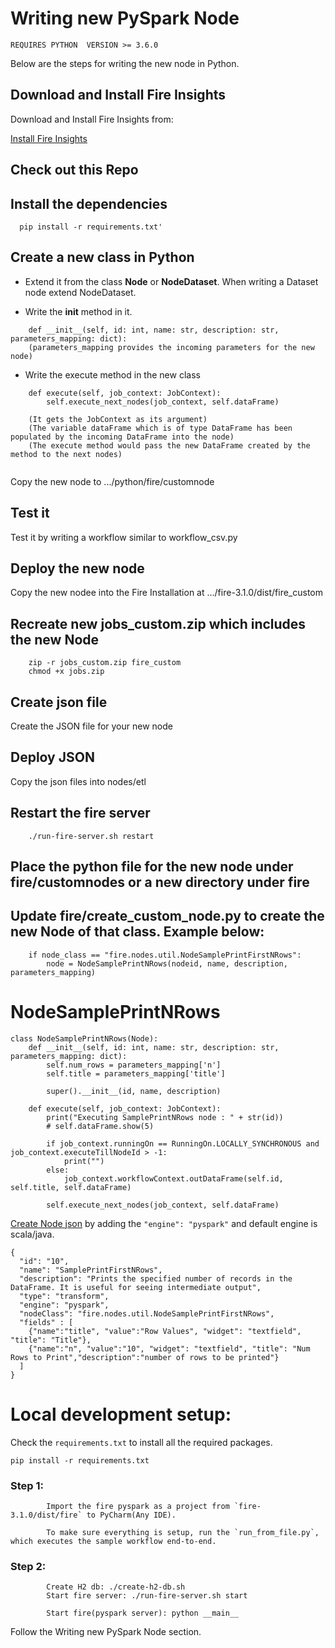# Writing new PySpark Node

`REQUIRES PYTHON  VERSION >= 3.6.0`

Below are the steps for writing the new node in Python.

## Download and Install Fire Insights

Download and Install Fire Insights from:

[Install Fire Insights](https://www.sparkflows.io/download)

  
## Check out this Repo

## Install the dependencies 

```
  pip install -r requirements.txt'
```  

## Create a new class in Python

- Extend it from the class **Node** or **NodeDataset**. When writing a Dataset node extend NodeDataset.

- Write the __init__ method in it.
```
    def __init__(self, id: int, name: str, description: str, parameters_mapping: dict):
    (parameters_mapping provides the incoming parameters for the new node)
```
- Write the execute method in the new class
```
    def execute(self, job_context: JobContext):
        self.execute_next_nodes(job_context, self.dataFrame)
        
    (It gets the JobContext as its argument)
    (The variable dataFrame which is of type DataFrame has been populated by the incoming DataFrame into the node)
    (The execute method would pass the new DataFrame created by the method to the next nodes)
    
```

Copy the new node to .../python/fire/customnode

## Test it 

Test it by writing a workflow similar to workflow_csv.py


## Deploy the new node 

Copy the new nodee into the Fire Installation at .../fire-3.1.0/dist/fire_custom


## Recreate new jobs_custom.zip which includes the new Node

```
    zip -r jobs_custom.zip fire_custom
    chmod +x jobs.zip
```

## Create json file 

Create the JSON file for your new node

## Deploy JSON

Copy the json files into nodes/etl


## Restart the fire server

```
    ./run-fire-server.sh restart
```



## Place the python file for the new node under **fire/customnodes** or a new directory under fire

## Update **fire/create_custom_node.py** to create the new Node of that class. Example below:

```
    if node_class == "fire.nodes.util.NodeSamplePrintFirstNRows":
        node = NodeSamplePrintNRows(nodeid, name, description, parameters_mapping)
```


    
# NodeSamplePrintNRows

```
class NodeSamplePrintNRows(Node):
    def __init__(self, id: int, name: str, description: str, parameters_mapping: dict):
        self.num_rows = parameters_mapping['n']
        self.title = parameters_mapping['title']

        super().__init__(id, name, description)

    def execute(self, job_context: JobContext):
        print("Executing SamplePrintNRows node : " + str(id))
        # self.dataFrame.show(5)

        if job_context.runningOn == RunningOn.LOCALLY_SYNCHRONOUS and job_context.executeTillNodeId > -1:
            print("")
        else:
            job_context.workflowContext.outDataFrame(self.id, self.title, self.dataFrame)

        self.execute_next_nodes(job_context, self.dataFrame)

```

[Create Node json](https://github.com/sparkflows/writing-new-node/blob/master/docs/README_Processor_JSON.md) by adding the `"engine": "pyspark"` and default engine is scala/java.

```
{
  "id": "10",
  "name": "SamplePrintFirstNRows",
  "description": "Prints the specified number of records in the DataFrame. It is useful for seeing intermediate output",
  "type": "transform",
  "engine": "pyspark",
  "nodeClass": "fire.nodes.util.NodeSamplePrintFirstNRows",
  "fields" : [
  	{"name":"title", "value":"Row Values", "widget": "textfield", "title": "Title"},
    {"name":"n", "value":"10", "widget": "textfield", "title": "Num Rows to Print","description":"number of rows to be printed"}
  ]
}
```

# Local development setup:

Check the `requirements.txt` to install all the required packages.

`pip install -r requirements.txt`

### Step 1:
            Import the fire pyspark as a project from `fire-3.1.0/dist/fire` to PyCharm(Any IDE).
            
            To make sure everything is setup, run the `run_from_file.py`, which executes the sample workflow end-to-end.    
### Step 2:
            Create H2 db: ./create-h2-db.sh
            Start fire server: ./run-fire-server.sh start
            
            Start fire(pyspark server): python __main__
         
Follow the Writing new PySpark Node section.                
